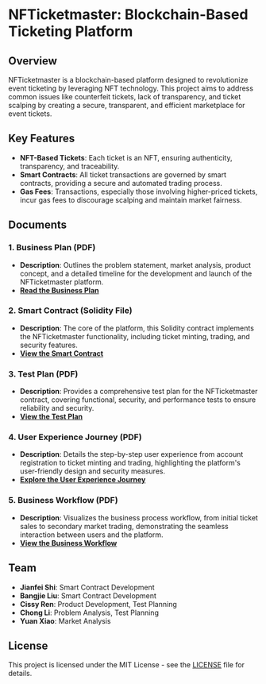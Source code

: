 # NFTicketmaster: Blockchain-Based Ticketing Platform

## Overview
NFTicketmaster is a blockchain-based platform designed to revolutionize event ticketing by leveraging NFT technology. This project aims to address common issues like counterfeit tickets, lack of transparency, and ticket scalping by creating a secure, transparent, and efficient marketplace for event tickets.

## Key Features
- **NFT-Based Tickets**: Each ticket is an NFT, ensuring authenticity, transparency, and traceability.
- **Smart Contracts**: All ticket transactions are governed by smart contracts, providing a secure and automated trading process.
- **Gas Fees**: Transactions, especially those involving higher-priced tickets, incur gas fees to discourage scalping and maintain market fairness.

## Documents

### 1. **Business Plan (PDF)**
   - **Description**: Outlines the problem statement, market analysis, product concept, and a detailed timeline for the development and launch of the NFTicketmaster platform.
   - **[Read the Business Plan](https://github.com/shijianfei1413/NFTicketmaster-Blockchain-Based-Ticketing-Platform/blob/7c9650f5069541dcaa962d6ecf03b33e63fc5a32/Satoshi_Business%20Plan-1.pdf)**

### 2. **Smart Contract (Solidity File)**
   - **Description**: The core of the platform, this Solidity contract implements the NFTicketmaster functionality, including ticket minting, trading, and security features.
   - **[View the Smart Contract](https://github.com/shijianfei1413/NFTicketmaster-Blockchain-Based-Ticketing-Platform/blob/01893ff443dc8bcd1556017109f52bbe5611d98e/NFTicketmaster_Final-1.sol)**

### 3. **Test Plan (PDF)**
   - **Description**: Provides a comprehensive test plan for the NFTicketmaster contract, covering functional, security, and performance tests to ensure reliability and security.
   - **[View the Test Plan](https://github.com/shijianfei1413/NFTicketmaster-Blockchain-Based-Ticketing-Platform/blob/20022f04d65524524074c512a4076f341ce6435d/Test%20Plan_Team%20Satoshi-1.pdf)**

### 4. **User Experience Journey (PDF)**
   - **Description**: Details the step-by-step user experience from account registration to ticket minting and trading, highlighting the platform's user-friendly design and security measures.
   - **[Explore the User Experience Journey](path-to-your-pdf-file)**

### 5. **Business Workflow (PDF)**
   - **Description**: Visualizes the business process workflow, from initial ticket sales to secondary market trading, demonstrating the seamless interaction between users and the platform.
   - **[View the Business Workflow](path-to-your-pdf-file)**

## Team
- **Jianfei Shi**: Smart Contract Development
- **Bangjie Liu**: Smart Contract Development
- **Cissy Ren**: Product Development, Test Planning
- **Chong Li**: Problem Analysis, Test Planning
- **Yuan Xiao**: Market Analysis

## License
This project is licensed under the MIT License - see the [LICENSE](LICENSE) file for details.
